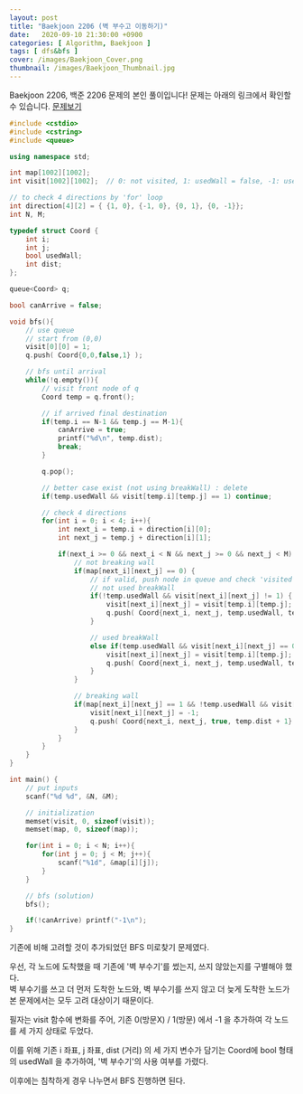 ```yaml
---
layout: post
title: "Baekjoon 2206 (벽 부수고 이동하기)"
date:   2020-09-10 21:30:00 +0900
categories: [ Algorithm, Baekjoon ]
tags: [ dfs&bfs ]
cover: /images/Baekjoon_Cover.png
thumbnail: /images/Baekjoon_Thumbnail.jpg
---
```


Baekjoon 2206, 백준 2206 문제의 본인 풀이입니다!
문제는 아래의 링크에서 확인할 수 있습니다.
[문제보기][prob]
<!-- more -->
```c++
#include <cstdio>
#include <cstring>
#include <queue>

using namespace std;

int map[1002][1002];
int visit[1002][1002];  // 0: not visited, 1: usedWall = false, -1: usedWall = true

// to check 4 directions by 'for' loop
int direction[4][2] = { {1, 0}, {-1, 0}, {0, 1}, {0, -1}};
int N, M;

typedef struct Coord {
    int i;
    int j;
    bool usedWall;
    int dist;
};

queue<Coord> q;

bool canArrive = false;

void bfs(){
    // use queue
    // start from (0,0)
    visit[0][0] = 1;
    q.push( Coord{0,0,false,1} );

    // bfs until arrival
    while(!q.empty()){
        // visit front node of q
        Coord temp = q.front();

        // if arrived final destination
        if(temp.i == N-1 && temp.j == M-1){
            canArrive = true;
            printf("%d\n", temp.dist);
            break;
        }

        q.pop();

        // better case exist (not using breakWall) : delete
        if(temp.usedWall && visit[temp.i][temp.j] == 1) continue;

        // check 4 directions
        for(int i = 0; i < 4; i++){
            int next_i = temp.i + direction[i][0];
            int next_j = temp.j + direction[i][1];

            if(next_i >= 0 && next_i < N && next_j >= 0 && next_j < M) {
                // not breaking wall
                if(map[next_i][next_j] == 0) {
                    // if valid, push node in queue and check 'visited'
                    // not used breakWall
                    if(!temp.usedWall && visit[next_i][next_j] != 1) {
                        visit[next_i][next_j] = visit[temp.i][temp.j];
                        q.push( Coord{next_i, next_j, temp.usedWall, temp.dist + 1} );
                    }

                    // used breakWall
                    else if(temp.usedWall && visit[next_i][next_j] == 0) {
                        visit[next_i][next_j] = visit[temp.i][temp.j];
                        q.push( Coord{next_i, next_j, temp.usedWall, temp.dist + 1} );
                    }
                }

                // breaking wall
                if(map[next_i][next_j] == 1 && !temp.usedWall && visit[next_i][next_j] == 0) {
                    visit[next_i][next_j] = -1;
                    q.push( Coord{next_i, next_j, true, temp.dist + 1} );
                }
            }
        }
    }
}

int main() {
    // put inputs
    scanf("%d %d", &N, &M);

    // initialization
    memset(visit, 0, sizeof(visit));
    memset(map, 0, sizeof(map));

    for(int i = 0; i < N; i++){
        for(int j = 0; j < M; j++){
            scanf("%1d", &map[i][j]);
        }
    }

    // bfs (solution)
    bfs();

    if(!canArrive) printf("-1\n");
}
```

기존에 비해 고려할 것이 추가되었던 BFS 미로찾기 문제였다.

우선, 각 노드에 도착했을 때 기존에 '벽 부수기'를 썼는지, 쓰지 않았는지를 구별해야 했다.  
벽 부수기를 쓰고 더 먼저 도착한 노드와, 벽 부수기를 쓰지 않고 더 늦게 도착한 노드가
본 문제에서는 모두 고려 대상이기 때문이다.

필자는 visit 함수에 변화를 주어, 기존 0(방문X) / 1(방문) 에서 -1 을 추가하여 각 노드를 세 가지 상태로 두었다.

이를 위해 기존 i 좌표, j 좌표, dist (거리) 의 세 가지 변수가 담기는 Coord에 bool 형태의 usedWall 을 추가하여, '벽 부수기'의 사용 여부를 가렸다.

이후에는 침착하게 경우 나누면서 BFS 진행하면 된다.

[prob]: https://www.acmicpc.net/problem/2206